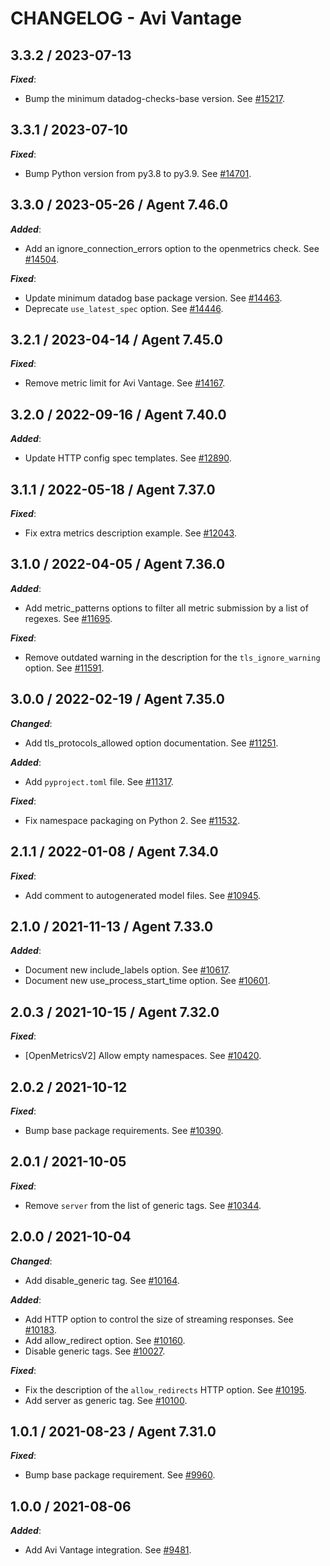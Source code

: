 # CHANGELOG - Avi Vantage

## 3.3.2 / 2023-07-13

***Fixed***:

* Bump the minimum datadog-checks-base version. See [#15217](https://github.com/DataDog/integrations-core/pull/15217).

## 3.3.1 / 2023-07-10

***Fixed***:

* Bump Python version from py3.8 to py3.9. See [#14701](https://github.com/DataDog/integrations-core/pull/14701).

## 3.3.0 / 2023-05-26 / Agent 7.46.0

***Added***: 

* Add an ignore_connection_errors option to the openmetrics check. See [#14504](https://github.com/DataDog/integrations-core/pull/14504).

***Fixed***: 

* Update minimum datadog base package version. See [#14463](https://github.com/DataDog/integrations-core/pull/14463).
* Deprecate `use_latest_spec` option. See [#14446](https://github.com/DataDog/integrations-core/pull/14446).


## 3.2.1 / 2023-04-14 / Agent 7.45.0

***Fixed***: 

* Remove metric limit for Avi Vantage. See [#14167](https://github.com/DataDog/integrations-core/pull/14167).


## 3.2.0 / 2022-09-16 / Agent 7.40.0

***Added***: 

* Update HTTP config spec templates. See [#12890](https://github.com/DataDog/integrations-core/pull/12890).


## 3.1.1 / 2022-05-18 / Agent 7.37.0

***Fixed***: 

* Fix extra metrics description example. See [#12043](https://github.com/DataDog/integrations-core/pull/12043).


## 3.1.0 / 2022-04-05 / Agent 7.36.0

***Added***: 

* Add metric_patterns options to filter all metric submission by a list of regexes. See [#11695](https://github.com/DataDog/integrations-core/pull/11695).

***Fixed***: 

* Remove outdated warning in the description for the `tls_ignore_warning` option. See [#11591](https://github.com/DataDog/integrations-core/pull/11591).


## 3.0.0 / 2022-02-19 / Agent 7.35.0

***Changed***: 

* Add tls_protocols_allowed option documentation. See [#11251](https://github.com/DataDog/integrations-core/pull/11251).

***Added***: 

* Add `pyproject.toml` file. See [#11317](https://github.com/DataDog/integrations-core/pull/11317).

***Fixed***: 

* Fix namespace packaging on Python 2. See [#11532](https://github.com/DataDog/integrations-core/pull/11532).


## 2.1.1 / 2022-01-08 / Agent 7.34.0

***Fixed***: 

* Add comment to autogenerated model files. See [#10945](https://github.com/DataDog/integrations-core/pull/10945).


## 2.1.0 / 2021-11-13 / Agent 7.33.0

***Added***: 

* Document new include_labels option. See [#10617](https://github.com/DataDog/integrations-core/pull/10617).
* Document new use_process_start_time option. See [#10601](https://github.com/DataDog/integrations-core/pull/10601).


## 2.0.3 / 2021-10-15 / Agent 7.32.0

***Fixed***: 

* [OpenMetricsV2] Allow empty namespaces. See [#10420](https://github.com/DataDog/integrations-core/pull/10420).


## 2.0.2 / 2021-10-12

***Fixed***: 

* Bump base package requirements. See [#10390](https://github.com/DataDog/integrations-core/pull/10390).


## 2.0.1 / 2021-10-05

***Fixed***: 

* Remove `server` from the list of generic tags. See [#10344](https://github.com/DataDog/integrations-core/pull/10344).


## 2.0.0 / 2021-10-04

***Changed***: 

* Add disable_generic tag. See [#10164](https://github.com/DataDog/integrations-core/pull/10164).

***Added***: 

* Add HTTP option to control the size of streaming responses. See [#10183](https://github.com/DataDog/integrations-core/pull/10183).
* Add allow_redirect option. See [#10160](https://github.com/DataDog/integrations-core/pull/10160).
* Disable generic tags. See [#10027](https://github.com/DataDog/integrations-core/pull/10027).

***Fixed***: 

* Fix the description of the `allow_redirects` HTTP option. See [#10195](https://github.com/DataDog/integrations-core/pull/10195).
* Add server as generic tag. See [#10100](https://github.com/DataDog/integrations-core/pull/10100).


## 1.0.1 / 2021-08-23 / Agent 7.31.0

***Fixed***: 

* Bump base package requirement. See [#9960](https://github.com/DataDog/integrations-core/pull/9960).


## 1.0.0 / 2021-08-06

***Added***: 

* Add Avi Vantage integration. See [#9481](https://github.com/DataDog/integrations-core/pull/9481).


